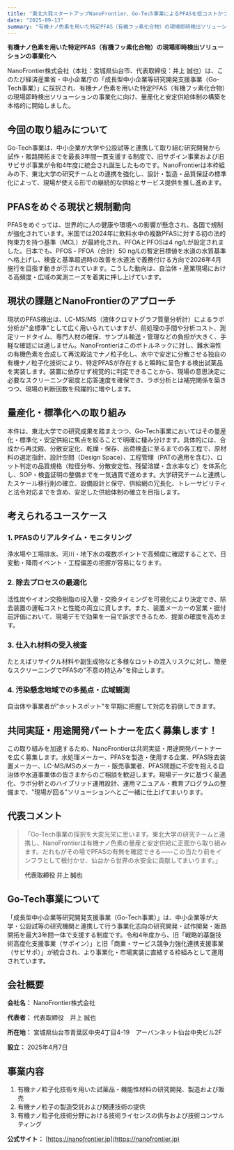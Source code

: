 ```yaml
---
title: "東北大発スタートアップNanoFrontier、Go-Tech事業によるPFASを低コストかつリアルタイムに検出する有機ナノ色素の開発を開始"
date: "2025-09-13"
summary: "有機ナノ色素を用いた特定PFAS（有機フッ素化合物）の現場即時検出ソリューションの事業化へ"
---
```


**有機ナノ色素を用いた特定PFAS（有機フッ素化合物）の現場即時検出ソリューションの事業化へ**

NanoFrontier株式会社（本社：宮城県仙台市、代表取締役：井上 誠也）は、このたび経済産業省・中小企業庁の「成長型中小企業等研究開発支援事業（Go-Tech事業）」に採択され、有機ナノ色素を用いた特定PFAS（有機フッ素化合物）の現場即時検出ソリューションの事業化に向け、量産化と安定供給体制の構築を本格的に開始しました。

## 今回の取り組みについて

Go-Tech事業は、中小企業が大学や公設試等と連携して取り組む研究開発から試作・販路開拓までを最長3年間一貫支援する制度で、旧サポイン事業および旧サビサポ事業が令和4年度に統合され誕生したものです。NanoFrontierは本枠組みの下、東北大学の研究チームとの連携を強化し、設計・製造・品質保証の標準化によって、現場が使える形での継続的な供給とサービス提供を推し進めます。

## PFASをめぐる現状と規制動向

PFASをめぐっては、世界的に人の健康や環境への影響が懸念され、各国で規制が強化されています。米国では2024年に飲料水中の複数PFASに対する初の法的拘束力を持つ基準（MCL）が最終化され、PFOAとPFOSは4 ng/Lが設定されました。日本でも、PFOS・PFOA（合計）50 ng/Lの暫定目標値を水道の水質基準へ格上げし、検査と基準超過時の改善を水道法で義務付ける方向で2026年4月施行を目指す動きが示されています。こうした動向は、自治体・産業現場における高頻度・広域の実測ニーズを着実に押し上げています。

## 現状の課題とNanoFrontierのアプローチ

現状のPFAS検出は、LC-MS/MS（液体クロマトグラフ質量分析計）によるラボ分析が"金標準"として広く用いられていますが、前処理の手間や分析コスト、測定リードタイム、専門人材の確保、サンプル輸送・管理などの負担が大きく、手軽な確認には適しません。NanoFrontierはこのボトルネックに対し、難水溶性の有機色素を合成して再沈殿法でナノ粒子化し、水中で安定に分散させる独自の有機ナノ粒子化技術により、特定PFASが存在すると瞬時に呈色する検出試薬品を実装します。装置に依存せず視覚的に判定できることから、現場の意思決定に必要なスクリーニング密度と応答速度を確保でき、ラボ分析とは補完関係を築きつつ、現場の判断回数を飛躍的に増やします。

## 量産化・標準化への取り組み

本件は、東北大学での研究成果を踏まえつつ、Go-Tech事業においてはその量産化・標準化・安定供給に焦点を絞ることで明確に棲み分けます。具体的には、合成から再沈殿、分散安定化、乾燥・保存、出荷検査に至るまでの各工程で、原材料の選定指針、設計空間（Design Space）、工程管理（PATの適用を含む）、ロット判定の品質規格（粒径分布、分散安定性、残留溶媒・含水率など）を体系化し、SOP・検査証明の整備までを一気通貫で進めます。大学研究チームと連携したスケール移行則の確立、設備設計と保守、供給網の冗長化、トレーサビリティと法令対応までを含め、安定した供給体制の確立を目指します。

## 考えられるユースケース

### 1. PFASのリアルタイム・モニタリング
浄水場や工場排水、河川・地下水の複数ポイントで高頻度に確認することで、日変動・降雨イベント・工程偏差の把握が容易になります。

### 2. 除去プロセスの最適化
活性炭やイオン交換樹脂の投入量・交換タイミングを可視化により決定でき、除去装置の運転コストと性能の両立に資します。また、装置メーカーの営業・据付前評価において、現場デモで効果を一目で訴求できるため、提案の確度を高めます。

### 3. 仕入れ材料の受入検査
たとえばリサイクル材料や副生成物など多様なロットの混入リスクに対し、簡便なスクリーニングでPFASの"不意の持込み"を抑止します。

### 4. 汚染懸念地域での多拠点・広域観測
自治体や事業者が"ホットスポット"を早期に把握して対応を前倒しできます。

## 共同実証・用途開発パートナーを広く募集します！

この取り組みを加速するため、NanoFrontierは共同実証・用途開発パートナーを広く募集します。水処理メーカー、PFASを製造・使用する企業、PFAS除去装置メーカー、LC-MS/MSのメーカー・販売事業者、PFAS問題に不安を抱える自治体や水道事業体の皆さまからのご相談を歓迎します。現場データに基づく最適化、ラボ分析とのハイブリッド運用設計、運用マニュアル・教育プログラムの整備まで、"現場が回る"ソリューションへとご一緒に仕上げてまいります。

## 代表コメント

> 「Go-Tech事業の採択を大変光栄に思います。東北大学の研究チームと連携し、NanoFrontierは有機ナノ色素の量産と安定供給に正面から取り組みます。だれもがその場でPFASの有無を確認できる――この当たり前をインフラとして根付かせ、仙台から世界の水安全に貢献してまいります。」
> 
> **代表取締役 井上 誠也**

## Go-Tech事業について

「成長型中小企業等研究開発支援事業（Go-Tech事業）」は、中小企業等が大学・公設試等の研究機関と連携して行う事業化志向の研究開発・試作開発・販路開拓を最大3年間一体で支援する制度です。令和4年度から、旧「戦略的基盤技術高度化支援事業（サポイン）」と旧「商業・サービス競争力強化連携支援事業（サビサポ）」が統合され、より事業化・市場実装に直結する枠組みとして運用されています。

## 会社概要

**会社名：** NanoFrontier株式会社

**代表者：** 代表取締役　井上 誠也

**所在地：** 宮城県仙台市青葉区中央4丁目4-19　アーバンネット仙台中央ビル2F

**設立：** 2025年4月7日

## 事業内容

1. 有機ナノ粒子化技術を用いた試薬品・機能性材料の研究開発、製造および販売
2. 有機ナノ粒子の製造受託および関連技術の提供
3. 有機ナノ粒子化技術分野における技術ライセンスの供与および技術コンサルティング

**公式サイト：** [https://nanofrontier.jp](https://nanofrontier.jp)

